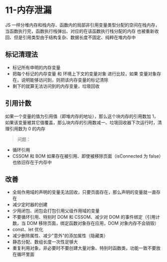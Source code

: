 # 11-内存泄漏

JS 一样分堆内存和栈内存、函数内的局部非引用变量类型分配的空间在栈内存，当函数执行完，函数执行栈弹出、对应的在该函数执行栈分配的内存
也被重新收回、但是引用类型由于结构复杂、数据长度不固定、纯粹在堆内存中

## 标记清理法

- 标记所有申明的内存变量
- 把每个标记的内存变量 和 环境上下文的变量对象 进行比较，如果 变量对象存在，说明能够访问到，则把该内存变量的标记清除
- 剩下的就算无法访问到的内存变量，垃圾回收

## 引用计数

如果一个变量的值为引用值（即堆内存的地址），那么这个块内存的引用数加 1，如果该变量被其它值覆盖，那么块内存的引用数减一、垃圾回收器下次运行时，清理引用数为 0 的内存

> 问题：

- 循环引用
- CSSOM 和 BOM 如果存在被引用、即使被移除页面（isConnected 为 false）也依旧存在于内存中

## 改善

- 全局作用域的声明的变量无法回收，只要页面存在，那么声明的变量就一直存在
- 减少定时器的创建
- 少用闭包、闭包会打包引用父级作用域的变量
- 不要循环引用、特别时 DOM 和 CSSOM、减少对 DOM 的事件绑定（引用计数，当 DOM 移除页面，绑定函数对象存在应用，DOM 对象内存不会销毁）
- const、let 优化
- 减少删除属性、减少"意外"的添加属性（隐藏类）
- 静态分配、数组长度一次性足够大
- 重复利用对象，非必要时不要创建大量对象、特别时函数类，功能一致不要放在循环里面

